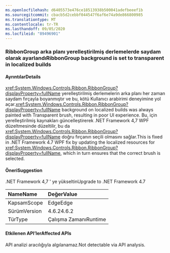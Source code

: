 ```yaml
---
ms.openlocfilehash: d6405573e476ce18513938b500041adefbeeef1b
ms.sourcegitcommit: cbacb5d2cebbf044547f6af6e74a9de866800985
ms.translationtype: MT
ms.contentlocale: tr-TR
ms.lasthandoff: 09/05/2020
ms.locfileid: "89496901"
---
```

### <a name="ribbongroup-background-is-set-to-transparent-in-localized-builds"></a><span data-ttu-id="c2dce-101">RibbonGroup arka planı yerelleştirilmiş derlemelerde saydam olarak ayarlandı</span><span class="sxs-lookup"><span data-stu-id="c2dce-101">RibbonGroup background is set to transparent in localized builds</span></span>

#### <a name="details"></a><span data-ttu-id="c2dce-102">Ayrıntılar</span><span class="sxs-lookup"><span data-stu-id="c2dce-102">Details</span></span>

<span data-ttu-id="c2dce-103"><xref:System.Windows.Controls.Ribbon.RibbonGroup?displayProperty=fullName> yerelleştirilmiş derlemelerin arka planı her zaman saydam fırçayla boyanmıştır ve bu, kötü Kullanıcı arabirimi deneyimine yol açar.</span><span class="sxs-lookup"><span data-stu-id="c2dce-103"><xref:System.Windows.Controls.Ribbon.RibbonGroup?displayProperty=fullName> background on localized builds was always painted with Transparent brush, resulting in poor UI experience.</span></span> <span data-ttu-id="c2dce-104">Bu, için yerelleştirilmiş kaynakları güncelleştirerek .NET Framework 4,7 WPF düzeltmesinde düzeltilir, bu da <xref:System.Windows.Controls.Ribbon.RibbonGroup?displayProperty=fullName> doğru fırçanın seçili olmasını sağlar.</span><span class="sxs-lookup"><span data-stu-id="c2dce-104">This is fixed in .NET Framework 4.7 WPF fix by updating the localized resources for <xref:System.Windows.Controls.Ribbon.RibbonGroup?displayProperty=fullName>, which in turn ensures that the correct brush is selected.</span></span>

#### <a name="suggestion"></a><span data-ttu-id="c2dce-105">Öneri</span><span class="sxs-lookup"><span data-stu-id="c2dce-105">Suggestion</span></span>

<span data-ttu-id="c2dce-106">.NET Framework 4,7 ' ye yükseltin</span><span class="sxs-lookup"><span data-stu-id="c2dce-106">Upgrade to .NET Framework 4.7</span></span>

| <span data-ttu-id="c2dce-107">Name</span><span class="sxs-lookup"><span data-stu-id="c2dce-107">Name</span></span>    | <span data-ttu-id="c2dce-108">Değer</span><span class="sxs-lookup"><span data-stu-id="c2dce-108">Value</span></span>       |
|:--------|:------------|
| <span data-ttu-id="c2dce-109">Kapsam</span><span class="sxs-lookup"><span data-stu-id="c2dce-109">Scope</span></span>   |<span data-ttu-id="c2dce-110">Edge</span><span class="sxs-lookup"><span data-stu-id="c2dce-110">Edge</span></span>|
|<span data-ttu-id="c2dce-111">Sürüm</span><span class="sxs-lookup"><span data-stu-id="c2dce-111">Version</span></span>|<span data-ttu-id="c2dce-112">4.6.2</span><span class="sxs-lookup"><span data-stu-id="c2dce-112">4.6.2</span></span>|
|<span data-ttu-id="c2dce-113">Tür</span><span class="sxs-lookup"><span data-stu-id="c2dce-113">Type</span></span>|<span data-ttu-id="c2dce-114">Çalışma Zamanı</span><span class="sxs-lookup"><span data-stu-id="c2dce-114">Runtime</span></span>|

#### <a name="affected-apis"></a><span data-ttu-id="c2dce-115">Etkilenen API’ler</span><span class="sxs-lookup"><span data-stu-id="c2dce-115">Affected APIs</span></span>

<span data-ttu-id="c2dce-116">API analizi aracılığıyla algılanamaz.</span><span class="sxs-lookup"><span data-stu-id="c2dce-116">Not detectable via API analysis.</span></span>

<!--

#### Affected APIs

Not detectable via API analysis.

-->
